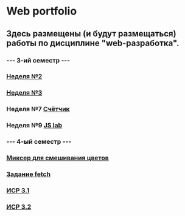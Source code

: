# Web portfolio

## Здесь размещены (и будут размещаться) работы по дисциплине "web-разработка".

### ---   3-ий семестр   ---

### [Неделя №2](https://github.com/a6pekosqaa/Web/tree/master/Week_2)

### [Неделя №3](https://github.com/a6pekosqaa/Web/tree/master/Week_3)

### Неделя №7 [Счётчик](https://kodaktor.ru/?!=2c4cefb_0461c)

### Неделя №9 [JS lab](https://kodaktor.ru/?!=08fd736_d3908)



### ---   4-ый семестр   ---

### [Миксер для смешивания цветов](https://github.com/a6pekosqaa/Web/blob/master/mixer.html)

### [Задание fetch](https://kodaktor.ru/13112018_849d8)

### [ИСР 3.1](https://repl.it/@a6pekosqaa/ISR3-1#index.html)

### [ИСР 3.2](https://repl.it/@a6pekosqaa/ISR3-2#script.js)
